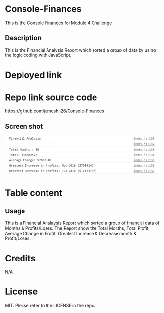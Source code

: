 # Console-Finances
This is the Console Finances for Module 4 Challenge

## Description
This is the Financial Analysis Report which sorted a group of data by using the logic coding with JavaScript. 

# Deployed link

# Repo link source code
https://github.com/jameshii26/Console-Finances

## Screen shot
![alt text](/starter/screenshot.PNG)

# Table content

## Usage
This is a Financial Analaysis Report which sorted a group of financial data of Months & Profits/Loses. The Report show the Total Months, Total Profit, Average Change in Profit, Greatest Increase & Decrease month & Profit/Loses.

# Credits
N/A

# License
MIT. Please refer to the LICENSE in the repo.
